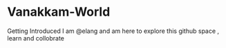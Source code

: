 # Vanakkam-World
Getting Introduced
I am @elang and am here to explore this github space , learn and collobrate 

